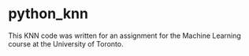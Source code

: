 # python_knn
This KNN code was written for an assignment for the Machine Learning course at the University of Toronto. 
